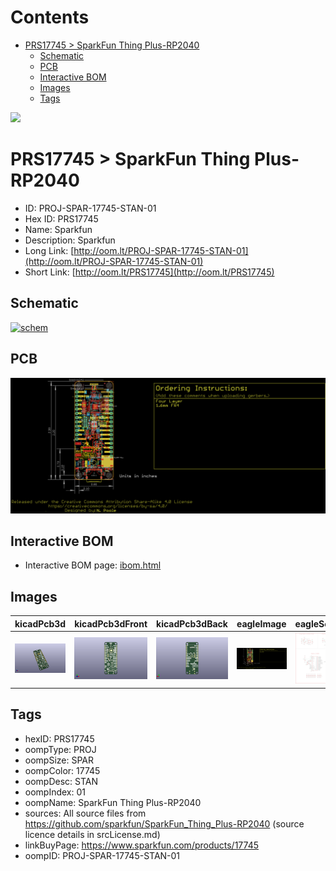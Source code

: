 



Contents
========

* [PRS17745 > SparkFun Thing Plus-RP2040](#prs17745--sparkfun-thing-plus-rp2040)
	* [Schematic](#schematic)
	* [PCB](#pcb)
	* [Interactive BOM](#interactive-bom)
	* [Images](#images)
	* [Tags](#tags)
  
![][im]
# PRS17745 > SparkFun Thing Plus-RP2040

- ID: PROJ-SPAR-17745-STAN-01
- Hex ID: PRS17745
- Name: Sparkfun
- Description: Sparkfun
- Long Link: [http://oom.lt/PROJ-SPAR-17745-STAN-01](http://oom.lt/PROJ-SPAR-17745-STAN-01)
- Short Link: [http://oom.lt/PRS17745](http://oom.lt/PRS17745)

## Schematic
  
[![schem](eagleSchemImage.png)](eagleSchemImage.png)
## PCB
  
[![pcb](eagleImage.png)](eagleImage.png)
## Interactive BOM

- Interactive BOM page: [ibom.html](https://htmlpreview.github.io/?https://github.com/oomlout/oomlout_OOMP_projects/blob/main/PROJ-SPAR-17745-STAN-01/kicad/bom/ibom.html)

## Images
  
  

|kicadPcb3d|kicadPcb3dFront|kicadPcb3dBack|eagleImage|eagleSchemImage|
| :---: | :---: | :---: | :---: | :---: |
|[![kicadPcb3d](kicadPcb3d_140.png)](kicadPcb3d.png)|[![kicadPcb3dFront](kicadPcb3dFront_140.png)](kicadPcb3dFront.png)|[![kicadPcb3dBack](kicadPcb3dBack_140.png)](kicadPcb3dBack.png)|[![eagleImage](eagleImage_140.png)](eagleImage.png)|[![eagleSchemImage](eagleSchemImage_140.png)](eagleSchemImage.png)|

## Tags

- hexID: PRS17745
- oompType: PROJ
- oompSize: SPAR
- oompColor: 17745
- oompDesc: STAN
- oompIndex: 01
- oompName: SparkFun Thing Plus-RP2040
- sources: All source files from https://github.com/sparkfun/SparkFun_Thing_Plus-RP2040 (source licence details in srcLicense.md)
- linkBuyPage: https://www.sparkfun.com/products/17745
- oompID: PROJ-SPAR-17745-STAN-01



[im]: kicadPcb3d_450.png
